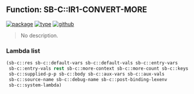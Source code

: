 ## Function: SB-C::IR1-CONVERT-MORE
[![package](https://img.shields.io/badge/Package-SB--C-5f9ea0.svg?style=social&colorA=999999)](../) [![type](https://img.shields.io/badge/Type-Function-5f9ea0.svg?style=social&colorA=999999)](../#function) [![github](https://img.shields.io/badge/GitHub-View_the_source-5f9ea0.svg?style=social&colorA=999999&logo=github)](https://github.com/sbcl/sbcl/blob/master/src/compiler/ir1tran-lambda.lisp/) 

> No description.

### Lambda list
```cl
(sb-c::res sb-c::default-vars sb-c::default-vals sb-c::entry-vars
 sb-c::entry-vals rest sb-c::more-context sb-c::more-count sb-c::keys
 sb-c::supplied-p-p sb-c::body sb-c::aux-vars sb-c::aux-vals
 sb-c::source-name sb-c::debug-name sb-c::post-binding-lexenv
 sb-c::system-lambda)
```
